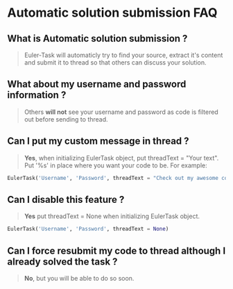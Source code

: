 Automatic solution submission FAQ
=================================

What is Automatic solution submission ?
---------------------------------------
> Euler-Task will automaticly try to find your source, extract it's content and submit it to thread so that others can discuss your solution.

What about my username and password information ?
-------------------------------------------------
> Others **will not** see your username and password as code is filtered out before sending to thread.

Can I put my custom message in thread ?
---------------------------------------
> **Yes**, when initializing EulerTask object, put threadText = "Your text". Put '%s' in place where you want your code to be. For example:
```python
EulerTask('Username', 'Password', threadText = "Check out my awesome code: %s")
```

Can I disable this feature ?
----------------------------
> **Yes** put threadText = None when initializing EulerTask object.
```python
EulerTask('Username', 'Password', threadText = None)
```

Can I force resubmit my code to thread although I already solved the task ?
---------------------------------------------------------------------------
> **No**, but you will be able to do so soon.